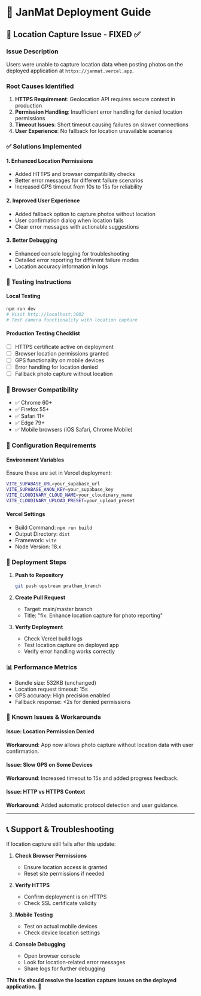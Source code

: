 # 🚀 JanMat Deployment Guide

## 🐛 Location Capture Issue - FIXED ✅

### Issue Description
Users were unable to capture location data when posting photos on the deployed application at `https://janmat.vercel.app`.

### Root Causes Identified
1. **HTTPS Requirement**: Geolocation API requires secure context in production
2. **Permission Handling**: Insufficient error handling for denied location permissions
3. **Timeout Issues**: Short timeout causing failures on slower connections
4. **User Experience**: No fallback for location unavailable scenarios

### ✅ Solutions Implemented

#### 1. Enhanced Location Permissions
- Added HTTPS and browser compatibility checks
- Better error messages for different failure scenarios  
- Increased GPS timeout from 10s to 15s for reliability

#### 2. Improved User Experience
- Added fallback option to capture photos without location
- User confirmation dialog when location fails
- Clear error messages with actionable suggestions

#### 3. Better Debugging
- Enhanced console logging for troubleshooting
- Detailed error reporting for different failure modes
- Location accuracy information in logs

### 🧪 Testing Instructions

#### Local Testing
```bash
npm run dev
# Visit http://localhost:3002
# Test camera functionality with location capture
```

#### Production Testing Checklist
- [ ] HTTPS certificate active on deployment
- [ ] Browser location permissions granted  
- [ ] GPS functionality on mobile devices
- [ ] Error handling for location denied
- [ ] Fallback photo capture without location

### 📱 Browser Compatibility
- ✅ Chrome 60+
- ✅ Firefox 55+
- ✅ Safari 11+
- ✅ Edge 79+
- ✅ Mobile browsers (iOS Safari, Chrome Mobile)

### 🔧 Configuration Requirements

#### Environment Variables
Ensure these are set in Vercel deployment:
```bash
VITE_SUPABASE_URL=your_supabase_url
VITE_SUPABASE_ANON_KEY=your_supabase_key
VITE_CLOUDINARY_CLOUD_NAME=your_cloudinary_name
VITE_CLOUDINARY_UPLOAD_PRESET=your_upload_preset
```

#### Vercel Settings
- Build Command: `npm run build`
- Output Directory: `dist`  
- Framework: `vite`
- Node Version: 18.x

### 🚀 Deployment Steps

1. **Push to Repository**
   ```bash
   git push upstream pratham_branch
   ```

2. **Create Pull Request**
   - Target: main/master branch
   - Title: "fix: Enhance location capture for photo reporting"

3. **Verify Deployment**
   - Check Vercel build logs
   - Test location capture on deployed app
   - Verify error handling works correctly

### 📊 Performance Metrics
- Bundle size: 532KB (unchanged)
- Location request timeout: 15s
- GPS accuracy: High precision enabled
- Fallback response: <2s for denied permissions

### 🐛 Known Issues & Workarounds

#### Issue: Location Permission Denied
**Workaround**: App now allows photo capture without location data with user confirmation.

#### Issue: Slow GPS on Some Devices  
**Workaround**: Increased timeout to 15s and added progress feedback.

#### Issue: HTTP vs HTTPS Context
**Workaround**: Added automatic protocol detection and user guidance.

---

## 📞 Support & Troubleshooting

If location capture still fails after this update:

1. **Check Browser Permissions**
   - Ensure location access is granted
   - Reset site permissions if needed

2. **Verify HTTPS**
   - Confirm deployment is on HTTPS
   - Check SSL certificate validity

3. **Mobile Testing**
   - Test on actual mobile devices
   - Check device location settings

4. **Console Debugging**
   - Open browser console
   - Look for location-related error messages
   - Share logs for further debugging

**This fix should resolve the location capture issues on the deployed application.** 🎯
